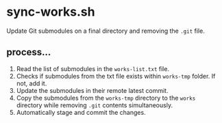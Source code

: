 # sync-works.sh
Update Git submodules on a final directory and removing the `.git` file.

## process...
1. Read the list of submodules in the `works-list.txt` file.
2. Checks if submodules from the txt file exists within `works-tmp` folder. If not, add it.
3. Update the submodules in their remote latest commit.
4. Copy the submodules from the `works-tmp` directory to the `works` directory while removing `.git` contents simultaneously.
5. Automatically stage and commit the changes.